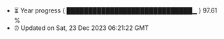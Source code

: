 - ⏳ Year progress { █████████████████████████████▁ } 97.61 %
- ⏰ Updated on Sat, 23 Dec 2023 06:21:22 GMT

